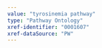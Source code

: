 ```yaml
---
value: "tyrosinemia pathway"
type: "Pathway Ontology"
xref-identifier: "0001607"
xref-dataSource: "PW"
---
```

